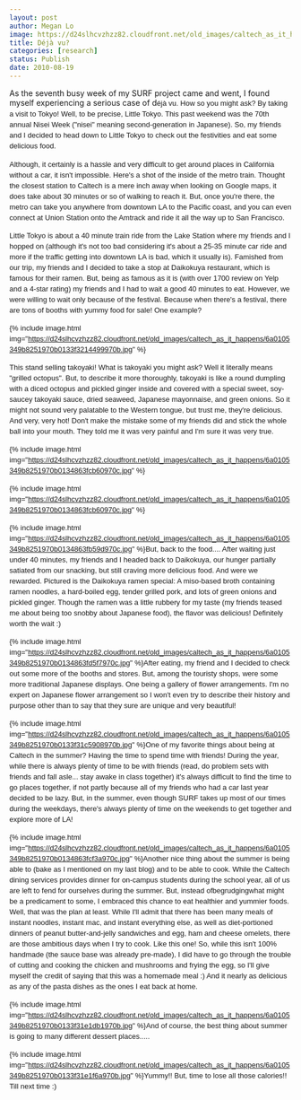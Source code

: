 ```yaml
---
layout: post
author: Megan Lo
image: https://d24slhcvzhzz82.cloudfront.net/old_images/caltech_as_it_happens/6a0105349b8251970b0134863fb11d970c.jpg
title: Déjà vu?
categories: [research]
status: Publish
date: 2010-08-19
---
```



As the seventh busy week of my SURF project came and went, I found myself experiencing a serious case of d<span style="font-family: sans-serif; font-size: 13px; line-height: 19px;">éjà vu. How so you might ask? By taking a visit to Tokyo! Well, to be precise, Little Tokyo. This past weekend was the 70th annual Nisei Week ("nisei" meaning second-generation in Japanese). So, my friends and I decided to head down to Little Tokyo to check out the festivities and eat some delicious food.

<span style="font-family: sans-serif; font-size: 13px; line-height: 19px;">

<span style="font-family: sans-serif; font-size: 13px; line-height: 19px;">Although, it certainly is a hassle and very difficult to get around places in California without a car, it isn't impossible. Here's a shot of the inside of the metro train. Thought the closest station to Caltech is a mere inch away when looking on Google maps, it does take about 30 minutes or so of walking to reach it. But, once you're there, the metro can take you anywhere from downtown LA to the Pacific coast, and you can even connect at Union Station onto the Amtrack and ride it all the way up to San Francisco.

<span style="font-family: sans-serif; font-size: 13px; line-height: 19px;"><span style="font-family: 'Trebuchet MS',Verdana,sans-serif; line-height: 15px; font-size: small;">
<p style="margin: 11px 0px;"><span style="font-family: sans-serif; font-size: 13px; line-height: 19px;">Little Tokyo is about a 40 minute train ride from the Lake Station where my friends and I hopped on (although it's not too bad considering it's about a 25-35 minute car ride and more if the traffic getting into downtown LA is bad, which it usually is). Famished from our trip, my friends and I decided to take a stop at Daikokuya restaurant, which is famous for their ramen. But, being as famous as it is (with over 1700 review on Yelp and a 4-star rating) my friends and I had to wait a good 40 minutes to eat. However, we were willing to wait only because of the festival. Because when there's a festival, there are tons of booths with yummy food for sale! One example?
<p style="margin: 11px 0px;"><font face="sans-serif"><span style="line-height: 19px;">


{% include image.html img="https://d24slhcvzhzz82.cloudfront.net/old_images/caltech_as_it_happens/6a0105349b8251970b0133f3214499970b.jpg" %}<p style="margin: 11px 0px;"><span style="font-family: sans-serif;"><span style="line-height: 19px;"><span style="font-family: sans-serif; line-height: 19px;">T<span style="font-family: sans-serif; line-height: 19px; font-size: 13px;">his stand selling takoyaki! What is takoyaki you might ask? Well it literally means "grilled octopus". But, to describe it more thoroughly, takoyaki is like a round dumpling with a diced octopus and pickled ginger inside and covered with a special sweet, soy-saucey takoyaki sauce, dried seaweed, Japanese mayonnaise, and green onions. So it might not sound very palatable to the Western tongue, but trust me, they're delicious. And very, very hot! Don't make the mistake some of my friends did and stick the whole ball into your mouth. They told me it was very painful and I'm sure it was very true.

<p style="margin: 11px 0px;"><span style="font-family: sans-serif; line-height: 19px; font-size: 13px;">


{% include image.html img="https://d24slhcvzhzz82.cloudfront.net/old_images/caltech_as_it_happens/6a0105349b8251970b0134863fcb60970c.jpg" %}

{% include image.html img="https://d24slhcvzhzz82.cloudfront.net/old_images/caltech_as_it_happens/6a0105349b8251970b0134863fcb60970c.jpg" %}
<span style="font-family: sans-serif; font-size: 13px; line-height: 19px;">


{% include image.html img="https://d24slhcvzhzz82.cloudfront.net/old_images/caltech_as_it_happens/6a0105349b8251970b0134863fb59d970c.jpg" %}But, back to the food.... After waiting just under 40 minutes, my friends and I headed back to Daikokuya, our hunger partially satiated from our snacking, but still craving more delicious food. And were we rewarded. Pictured is the Daikokuya ramen special: A miso-based broth containing ramen noodles, a hard-boiled egg, tender grilled pork, and lots of green onions and pickled ginger. Though the ramen was a little rubbery for my taste (my friends teased me about being too snobby about Japanese food), the flavor was delicious! Definitely worth the wait :)

{% include image.html img="https://d24slhcvzhzz82.cloudfront.net/old_images/caltech_as_it_happens/6a0105349b8251970b0134863fd5f7970c.jpg" %}After eating, my friend and I decided to check out some more of the booths and stores. But, among the touristy shops, were some more traditional Japanese displays. One being a gallery of flower arrangements. I'm no expert on Japanese flower arrangement so I won't even try to describe their history and purpose other than to say that they sure are unique and very beautiful!

{% include image.html img="https://d24slhcvzhzz82.cloudfront.net/old_images/caltech_as_it_happens/6a0105349b8251970b0133f31c5908970b.jpg" %}One of my favorite things about being at Caltech in the summer? Having the time to spend time with friends! During the year, while there is always plenty of time to be with friends (read, do problem sets with friends and fall asle... stay awake in class together) it's always difficult to find the time to go places together, if not partly because all of my friends who had a car last year decided to be lazy. But, in the summer, even though SURF takes up most of our times during the weekdays, there's always plenty of time on the weekends to get together and explore more of LA!

{% include image.html img="https://d24slhcvzhzz82.cloudfront.net/old_images/caltech_as_it_happens/6a0105349b8251970b0134863fcf3a970c.jpg" %}Another nice thing about the summer is being able to (bake as I mentioned on my last blog) and to be able to cook. While the Caltech dining services provides dinner for on-campus students during the school year, all of us are left to fend for ourselves during the summer. But, instead ofbegrudgingwhat might be a predicament to some, I embraced this chance to eat healthier and yummier foods. Well, that was the plan at least. While I'll admit that there has been many meals of instant noodles, instant mac, and instant everything else, as well as diet-portioned dinners of peanut butter-and-jelly sandwiches and egg, ham and cheese omelets, there are those ambitious days when I try to cook. Like this one! So, while this isn't 100% handmade (the sauce base was already pre-made), I did have to go through the trouble of cutting and cooking the chicken and mushrooms and frying the egg, so I'll give myself the credit of saying that this was a homemade meal :) And it nearly as delicious as any of the pasta dishes as the ones I eat back at home.


{% include image.html img="https://d24slhcvzhzz82.cloudfront.net/old_images/caltech_as_it_happens/6a0105349b8251970b0133f31e1db1970b.jpg" %}And of course, the best thing about summer is going to many different dessert places.....


{% include image.html img="https://d24slhcvzhzz82.cloudfront.net/old_images/caltech_as_it_happens/6a0105349b8251970b0133f31e1f6a970b.jpg" %}Yummy!!
But, time to lose all those calories!! Till next time :)

